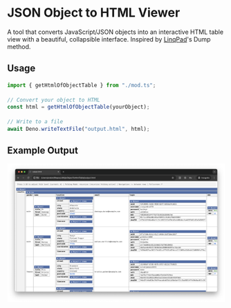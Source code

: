 # JSON Object to HTML Viewer

A tool that converts JavaScript/JSON objects into an interactive HTML table view with a beautiful, collapsible interface. Inspired by [LinqPad](https://www.linqpad.net/)'s Dump method.

## Usage

```typescript
import { getHtmlOfObjectTable } from "./mod.ts";

// Convert your object to HTML
const html = getHtmlOfObjectTable(yourObject);

// Write to a file
await Deno.writeTextFile("output.html", html);
```


## Example Output

![Example of JSON Object to HTML Viewer](./example.png)

